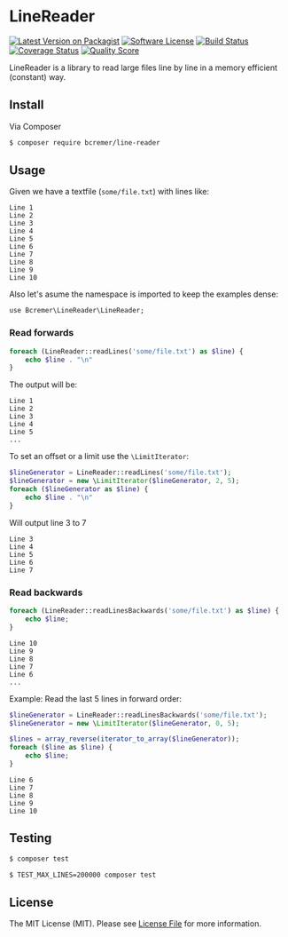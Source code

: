 # LineReader

[![Latest Version on Packagist][ico-version]][link-packagist]
[![Software License][ico-license]](LICENSE.md)
[![Build Status][ico-travis]][link-travis]
[![Coverage Status][ico-scrutinizer]][link-scrutinizer]
[![Quality Score][ico-code-quality]][link-code-quality]

LineReader is a library to read large files line by line in a memory efficient (constant) way.

## Install

Via Composer

```bash
$ composer require bcremer/line-reader
```

## Usage

Given we have a textfile (`some/file.txt`) with lines like:

```
Line 1
Line 2
Line 3
Line 4
Line 5
Line 6
Line 7
Line 8
Line 9
Line 10
```

Also let's asume the namespace is imported to keep the examples dense:

```
use Bcremer\LineReader\LineReader;
```

### Read forwards

```php
foreach (LineReader::readLines('some/file.txt') as $line) {
    echo $line . "\n"
}
```

The output will be:

```
Line 1
Line 2
Line 3
Line 4
Line 5
...
```

To set an offset or a limit use the `\LimitIterator`:

```php
$lineGenerator = LineReader::readLines('some/file.txt');
$lineGenerator = new \LimitIterator($lineGenerator, 2, 5);
foreach ($lineGenerator as $line) {
    echo $line . "\n"
}
```

Will output line 3 to 7

```
Line 3
Line 4
Line 5
Line 6
Line 7
```

### Read backwards

```php
foreach (LineReader::readLinesBackwards('some/file.txt') as $line) {
    echo $line;
}
```

```
Line 10
Line 9
Line 8
Line 7
Line 6
...
```

Example: Read the last 5 lines in forward order:

```php
$lineGenerator = LineReader::readLinesBackwards('some/file.txt');
$lineGenerator = new \LimitIterator($lineGenerator, 0, 5);

$lines = array_reverse(iterator_to_array($lineGenerator));
foreach ($line as $line) {
    echo $line;
}
```

```
Line 6
Line 7
Line 8
Line 9
Line 10
```

## Testing

```bash
$ composer test
```

```bash
$ TEST_MAX_LINES=200000 composer test
```

## License

The MIT License (MIT). Please see [License File](LICENSE) for more information.

[ico-version]: https://img.shields.io/packagist/v/bcremer/line-reader.svg?style=flat-square
[ico-license]: https://img.shields.io/badge/license-MIT-brightgreen.svg?style=flat-square
[ico-travis]: https://img.shields.io/travis/bcremer/LineReader/master.svg?style=flat-square
[ico-scrutinizer]: https://img.shields.io/scrutinizer/coverage/g/bcremer/LineReader.svg?style=flat-square
[ico-code-quality]: https://img.shields.io/scrutinizer/g/bcremer/LineReader.svg?style=flat-square

[link-packagist]: https://packagist.org/packages/bcremer/line-reader
[link-travis]: https://travis-ci.org/bcremer/LineReader
[link-scrutinizer]: https://scrutinizer-ci.com/g/bcremer/LineReader/code-structure
[link-code-quality]: https://scrutinizer-ci.com/g/bcremer/LineReader
